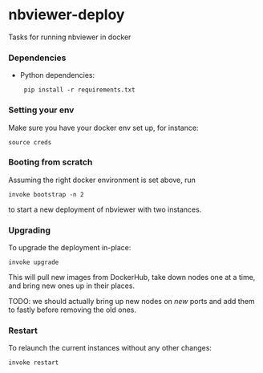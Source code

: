 # nbviewer-deploy

Tasks for running nbviewer in docker

### Dependencies

- Python dependencies:

       pip install -r requirements.txt


### Setting your env

Make sure you have your docker env set up, for instance:

```
source creds
```

### Booting from scratch

Assuming the right docker environment is set above, run

```
invoke bootstrap -n 2
```

to start a new deployment of nbviewer with two instances.


### Upgrading

To upgrade the deployment in-place:

```
invoke upgrade
```

This will pull new images from DockerHub, take down nodes one at a time, and bring new ones up in their places.

TODO: we should actually bring up new nodes on *new* ports and add them to fastly before removing the old ones.

### Restart

To relaunch the current instances without any other changes:

```
invoke restart
```

